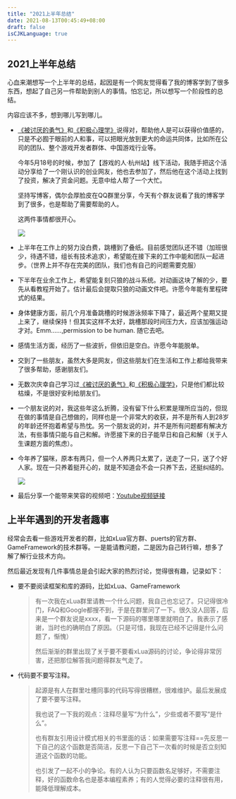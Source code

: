 ```yaml
---
title: "2021上半年总结"
date: 2021-08-13T00:45:49+08:00
draft: false
isCJKLanguage: true
---
```




## 2021上半年总结

心血来潮想写一个上半年的总结，起因是有一个网友觉得看了我的博客学到了很多东西，想起了自己另一件帮助到别人的事情。怕忘记，所以想写一个阶段性的总结。

内容应该不多，想到哪儿写到哪儿。



- [《被讨厌的勇气》](https://lightjiao.github.io/posts/032.the-courage-to-be-hated/)和[《积极心理学》](https://lightjiao.github.io/posts/015.positive-psychology/)说得对，帮助他人是可以获得价值感的，只是不必囿于眼前的人和事，可以把眼光放到更大的命运共同体，比如所在公司的团队、整个游戏开发者群体、中国游戏行业等。

  今年5月18号的时候，参加了【游戏的人·杭州站】线下活动，我随手把这个活动分享给了一个刚认识的创业网友，他也去参加了，然后他在这个活动上找到了投资，解决了资金问题。无意中给人帮了一个大忙。

  坚持写博客，偶尔会厚脸皮在QQ群里分享，今天有个群友说看了我的博客学到了很多，也是帮助了需要帮助的人。

  这两件事情都很开心。

  ![](https://raw.githubusercontent.com/lightjiao/lightjiao.github.io/develop/static/images/043/游戏的人.jpg)

- 上半年在工作上的努力没白费，跳槽到了叠纸。目前感觉团队还不错（加班很少，待遇不错，组长有技术追求），希望能在接下来的工作中能和团队一起进步。（世界上并不存在完美的团队，我们也有自己的问题需要克服）

- 下半年在业余工作上，希望能复刻只狼的战斗系统。对动画这块了解的少，要先从看教程开始了。估计最后会提取只狼的动画文件吧。许愿今年能有里程碑式的结果。

- 身体健康方面，前几个月准备跳槽的时候游泳频率下降了，最近两个星期又提上来了，继续保持！但其实这样不太好，跳槽那段时间压力大，应该加强运动才对。Emm……,permission to be human. 随它去吧。

- 感情生活方面，经历了一些波折，但依旧是空白。许愿今年能脱单。

- 交到了一些朋友，虽然大多是网友，但这些朋友们在生活和工作上都给我带来了很多帮助，感谢朋友们。

- 无数次庆幸自己学习过[《被讨厌的勇气》](https://lightjiao.github.io/posts/032.the-courage-to-be-hated/)和[《积极心理学》](https://lightjiao.github.io/posts/015.positive-psychology/)，只是他们都比较枯燥，不是很好安利给朋友们。

- 一个朋友说的对，我这些年这么折腾，没有留下什么积累是理所应当的，但现在做的事情是自己想做的，同样也是一个非常大的收获，并不是所有人到28岁的年龄还怀抱着希望与热忱。另一个朋友说的对，并不是所有问题都有解决方法，有些事情只能与自己和解。许愿接下来的日子能早日和自己和解（关于人生课题方面的焦虑）。

- 今年养了猫咪，原本有两只，但一个人养两只太累了，送走了一只，送了个好人家。现在一只养着挺开心的，就是不知道会不会一只养下去，还挺纠结的。

  ![](https://raw.githubusercontent.com/lightjiao/lightjiao.github.io/develop/static/images/043/波波.jpg)

- 最后分享一个能带来笑容的视频吧：[Youtube视频链接](https://youtu.be/qBay1HrK8WU?t=26)



## 上半年遇到的开发者趣事

经常会去看一些游戏开发者的群，比如xLua官方群、puerts的官方群、GameFramework的技术群等。一是能请教问题，二是因为自己转行嘛，想多了解了解行业技术方向。

然后最近发现有几件事情总是会引起大家的热烈讨论，觉得很有趣，记录如下：

- 要不要阅读框架和库的源码，比如xLua、GameFramework

  > 有一次我在xLua群里请教一个什么问题，我自己也忘记了。只记得很冷门，FAQ和Google都搜不到，于是在群里问了一下。很久没人回答，后来是一个群友说是xxxx，看一下源码的哪里哪里就明白了。我表示了感谢，当时也的确明白了原因。（只是可惜，我现在已经不记得是什么问题了，惭愧）
  >
  > 然后渐渐的群里出现了关于要不要看xLua源码的讨论，争论得非常厉害，还把那位解答我问题得群友气走了。

- 代码要不要写注释。

  > 起源是有人在群里吐槽同事的代码写得很糟糕，很难维护。最后发展成了要不要写注释。
  >
  > 我也说了一下我的观点：注释尽量写“为什么”，少些或者不要写“是什么”。
  >
  > 也有群友引用设计模式相关的书里面的话：如果需要写注释==先反思一下自己的这个函数是否简洁，反思一下自己下一次看的时候是否立刻知道这个函数的功能。
  >
  > 也引发了一起不小的争论。有的人认为只要函数名足够好，不需要注释，好的函数命名也是基本编程素养；有的人觉得必要的注释很有用，能降低理解成本。
